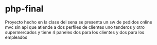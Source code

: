 # php-final

Proyecto hecho en la clase del sena se presenta un sw de pedidos online mvc sin api que atiende a dos perfiles de clientes uno tenderos y otro supermercados y 
tiene 4 paneles dos para los clientes y dos para los empleados
